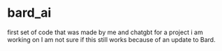 # bard_ai
first set of code that was made by me and chatgbt for a project i am working on 
I am not sure if this still works because of an update to Bard.
